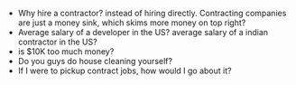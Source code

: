 
- Why hire a contractor? instead of hiring directly. Contracting companies are just a money sink, which skims more money on top right?
- Average salary of a developer in the US? average salary of a indian contractor in the US?
- is $10K too much money?
- Do you guys do house cleaning yourself?
- If I were to pickup contract jobs, how would I go about it?